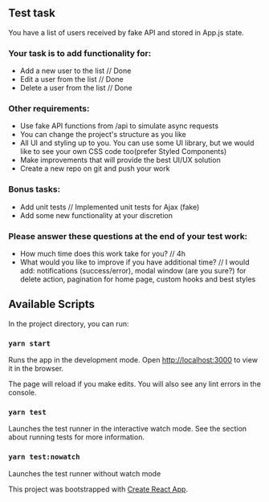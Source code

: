 ## Test task

You have a list of users received by fake API and stored in App.js state.

### Your task is to add functionality for:

- Add a new user to the list // Done
- Edit a user from the list // Done
- Delete a user from the list // Done

### Other requirements:

- Use fake API functions from /api to simulate async requests
- You can change the project's structure as you like
- All UI and styling up to you. You can use some UI library, but we would like to see your own CSS code too(prefer Styled Components)
- Make improvements that will provide the best UI/UX solution
- Create a new repo on git and push your work

### Bonus tasks:

- Add unit tests // Implemented unit tests for Ajax (fake)
- Add some new functionality at your discretion 

### Please answer these questions at the end of your test work:

- How much time does this work take for you? // 4h 
- What would you like to improve if you have additional time? // I would add: notifications (success/error), modal window (are you sure?) for delete action, pagination for home page, custom hooks and best styles

## Available Scripts

In the project directory, you can run:

### `yarn start`

Runs the app in the development mode.
Open [http://localhost:3000](http://localhost:3000) to view it in the browser.

The page will reload if you make edits.
You will also see any lint errors in the console.

### `yarn test`

Launches the test runner in the interactive watch mode. See the section about running tests for more information.

### `yarn test:nowatch`

Launches the test runner without watch mode

This project was bootstrapped with [Create React App](https://github.com/facebook/create-react-app).
